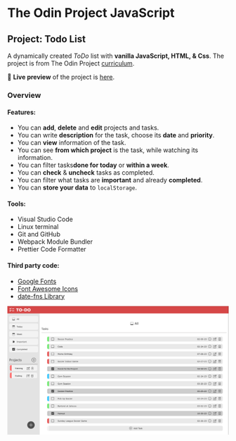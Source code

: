 # The Odin Project JavaScript

## Project: Todo List

A dynamically created _ToDo_ list with **vanilla JavaScript, HTML, & Css**.
The project is from The Odin Project [curriculum](https://www.theodinproject.com/paths/full-stack-javascript/courses/javascript/lessons/todo-list).

🔗 **Live preview** of the project is [here](https://azaelreyes.github.io/to-do/).

### Overview

#### **Features:**

- You can **add**, **delete** and **edit** projects and tasks.
- You can write **description** for the task, choose its **date** and **priority**.
- You can **view** information of the task.
- You can see **from which project** is the task, while watching its information.
- You can filter tasks**done for today** or **within a week**.
- You can **check** & **uncheck** tasks as completed.
- You can filter what tasks are **important** and already **completed**.
- You can **store your data** to `localStorage`.

#### **Tools:**

- Visual Studio Code
- Linux terminal
- Git and GitHub
- Webpack Module Bundler
- Prettier Code Formatter

#### **Third party code:**

- [Google Fonts](https://fonts.google.com/)
- [Font Awesome Icons](https://fontawesome.com/)
- [date-fns Library](https://date-fns.org/)

<img src="./img/projectImage.png">

